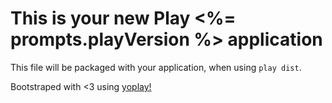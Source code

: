 This is your new Play <%= prompts.playVersion %> application
=====================================

This file will be packaged with your application, when using `play dist`.


Bootstraped with <3 using [yoplay!](https://pauldijou.github.com/yoplay)
